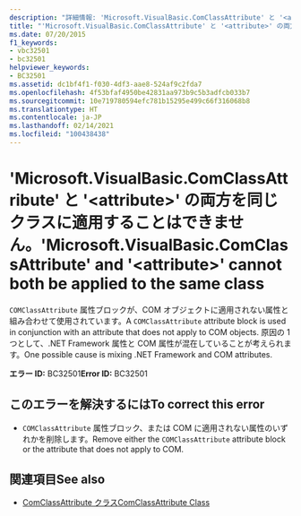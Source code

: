 ```yaml
---
description: "詳細情報: 'Microsoft.VisualBasic.ComClassAttribute' と '<attribute>' の両方を同じクラスに適用することはできません"
title: "'Microsoft.VisualBasic.ComClassAttribute' と '<attribute>' の両方を同じクラスに適用することはできません。"
ms.date: 07/20/2015
f1_keywords:
- vbc32501
- bc32501
helpviewer_keywords:
- BC32501
ms.assetid: dc1bf4f1-f030-4df3-aae8-524af9c2fda7
ms.openlocfilehash: 4f53bfaf4950be42831aa973b9c5b3adfcb033b7
ms.sourcegitcommit: 10e719780594efc781b15295e499c66f316068b8
ms.translationtype: HT
ms.contentlocale: ja-JP
ms.lasthandoff: 02/14/2021
ms.locfileid: "100438438"
---
```

# <a name="microsoftvisualbasiccomclassattribute-and-attribute-cannot-both-be-applied-to-the-same-class"></a><span data-ttu-id="69d8d-103">'Microsoft.VisualBasic.ComClassAttribute' と '\<attribute>' の両方を同じクラスに適用することはできません。</span><span class="sxs-lookup"><span data-stu-id="69d8d-103">'Microsoft.VisualBasic.ComClassAttribute' and '\<attribute>' cannot both be applied to the same class</span></span>

<span data-ttu-id="69d8d-104">`COMClassAttribute` 属性ブロックが、COM オブジェクトに適用されない属性と組み合わせて使用されています。</span><span class="sxs-lookup"><span data-stu-id="69d8d-104">A `COMClassAttribute` attribute block is used in conjunction with an attribute that does not apply to COM objects.</span></span> <span data-ttu-id="69d8d-105">原因の 1 つとして、.NET Framework 属性と COM 属性が混在していることが考えられます。</span><span class="sxs-lookup"><span data-stu-id="69d8d-105">One possible cause is mixing .NET Framework and COM attributes.</span></span>  
  
 <span data-ttu-id="69d8d-106">**エラー ID:** BC32501</span><span class="sxs-lookup"><span data-stu-id="69d8d-106">**Error ID:** BC32501</span></span>  
  
## <a name="to-correct-this-error"></a><span data-ttu-id="69d8d-107">このエラーを解決するには</span><span class="sxs-lookup"><span data-stu-id="69d8d-107">To correct this error</span></span>  
  
- <span data-ttu-id="69d8d-108">`COMClassAttribute` 属性ブロック、または COM に適用されない属性のいずれかを削除します。</span><span class="sxs-lookup"><span data-stu-id="69d8d-108">Remove either the `COMClassAttribute` attribute block or the attribute that does not apply to COM.</span></span>  
  
## <a name="see-also"></a><span data-ttu-id="69d8d-109">関連項目</span><span class="sxs-lookup"><span data-stu-id="69d8d-109">See also</span></span>

- [<span data-ttu-id="69d8d-110">ComClassAttribute クラス</span><span class="sxs-lookup"><span data-stu-id="69d8d-110">ComClassAttribute Class</span></span>](xref:Microsoft.VisualBasic.ComClassAttribute)
